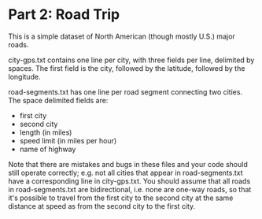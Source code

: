 # Part 2: Road Trip

This is a simple dataset of North American (though mostly U.S.) major roads.

city-gps.txt contains one line per city, with three fields per line,
delimited by spaces. The first field is the city, followed by the latitude,
followed by the longitude.

road-segments.txt has one line per road segment connecting two cities.
The space delimited fields are:

- first city
- second city
- length (in miles)
- speed limit (in miles per hour)
- name of highway

Note that there are mistakes and bugs in these files and your code should
still operate correctly; e.g. not all cities that appear in road-segments.txt
have a corresponding line in city-gps.txt. You should assume that all roads
in road-segments.txt are bidirectional, i.e. none are one-way roads, so
that it's possible to travel from the first city to the second city at the
same distance at speed as from the second city to the first city.
